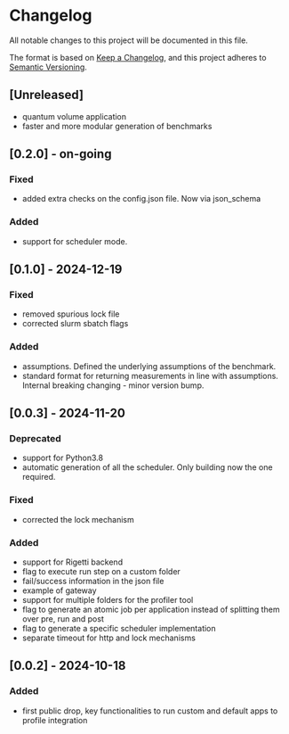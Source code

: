 # Changelog

All notable changes to this project will be documented in this file.

The format is based on [Keep a Changelog](https://keepachangelog.com/en/1.1.0/),
and this project adheres to [Semantic Versioning](https://semver.org/spec/v2.0.0.html).

## [Unreleased]

- quantum volume application
- faster and more modular generation of benchmarks

## [0.2.0] - on-going

### Fixed

- added extra checks on the config.json file. Now via json_schema

### Added

- support for scheduler mode.


## [0.1.0] - 2024-12-19

### Fixed

- removed spurious lock file
- corrected slurm sbatch flags

### Added

- assumptions. Defined the underlying assumptions of the benchmark.
- standard format for returning measurements in line with assumptions. Internal breaking changing - minor version bump.

## [0.0.3] - 2024-11-20

### Deprecated

- support for Python3.8
- automatic generation of all the scheduler. Only building now the one required.

### Fixed

- corrected the lock mechanism

### Added

- support for Rigetti backend
- flag to execute run step on a custom folder
- fail/success information in the json file
- example of gateway
- support for multiple folders for the profiler tool
- flag to generate an atomic job per application instead of splitting them over pre, run and post
- flag to generate a specific scheduler implementation
- separate timeout for http and lock mechanisms

## [0.0.2] - 2024-10-18

### Added

- first public drop, key functionalities to run custom and default apps to profile integration
